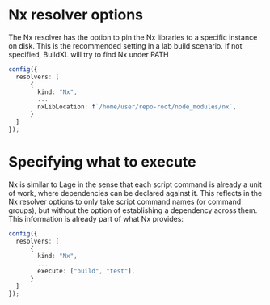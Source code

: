# Nx resolver options

The Nx resolver has the option to pin the Nx libraries to a specific instance on disk. This is the recommended setting in a lab build scenario. If not specified, BuildXL will try to find Nx under PATH

```typescript
config({
  resolvers: [
      {
        kind: "Nx",
        ...
        nxLibLocation: f`/home/user/repo-root/node_modules/nx`,
      }
  ]
});
```

# Specifying what to execute
Nx is similar to Lage in the sense that each script command is already a unit of work, where dependencies can be declared against it. This reflects in the Nx resolver options to only take script command names (or command groups), but without the option of establishing a dependency across them. This information is already part of what Nx provides:

```typescript
config({
  resolvers: [
      {
        kind: "Nx",
        ...
        execute: ["build", "test"],
      }
  ]
});
```